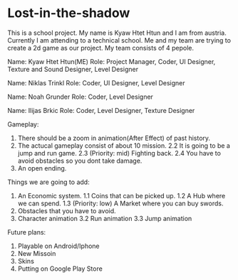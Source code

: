 # Lost-in-the-shadow
This is a school project. 
My name is Kyaw Htet Htun and I am from austria. Currently I am attending to a technical school.
Me and my team are trying to create a 2d game as our project. My team consists of 4 pepole.

Name: Kyaw Htet Htun(ME)
Role: Project Manager, Coder, UI Designer, Texture and Sound Designer, Level Designer

Name: Niklas Trinkl
Role: Coder, UI Designer, Level Designer

Name: Noah Grunder
Role: Coder, Level Designer

Name: Ilijas Brkic
Role: Coder, Level Designer, Texture Designer

Gameplay:
1. There should be a zoom in animation(After Effect) of past history.
2. The actucal gameplay consist of about 10 mission.
  2.2 It is going to be a jump and run game.
  2.3 (Priority: mid) Fighting back.
  2.4 You have to avoid obstacles so you dont take damage.
3. An open ending.

Things we are going to add:
1. An Economic system.
  1.1 Coins that can be picked up.
  1.2 A Hub where we can spend.
  1.3 (Priority: low) A Market where you can buy swords.
2. Obstacles that you have to avoid.
3. Character animation
  3.2 Run animation
  3.3 Jump animation
  
Future plans:
  1. Playable on Android/Iphone
  2. New Missoin
  3. Skins
  4. Putting on Google Play Store
